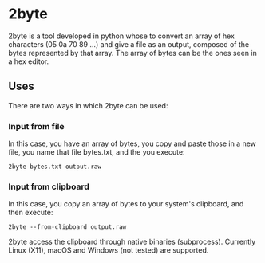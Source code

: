# 2byte

2byte is a tool developed in python whose to convert an array of hex characters (05 0a 70 89 ...) and give a file as an output, composed of the bytes represented by that array. The array of bytes can be the ones seen in a hex editor.

## Uses

There are two ways in which 2byte can be used:

### Input from file

In this case, you have an array of bytes, you copy and paste those in a new file, you name that file bytes.txt, and the you execute:

    2byte bytes.txt output.raw

### Input from clipboard

In this case, you copy an array of bytes to your system's clipboard, and then execute:

    2byte --from-clipboard output.raw

2byte access the clipboard through native binaries (subprocess). Currently Linux (X11), macOS and Windows (not tested) are supported.
